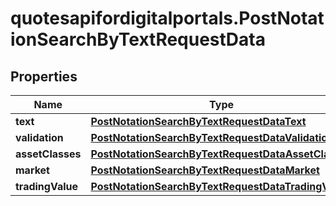 # quotesapifordigitalportals.PostNotationSearchByTextRequestData

## Properties

Name | Type | Description | Notes
------------ | ------------- | ------------- | -------------
**text** | [**PostNotationSearchByTextRequestDataText**](PostNotationSearchByTextRequestDataText.md) |  | [optional] 
**validation** | [**PostNotationSearchByTextRequestDataValidation**](PostNotationSearchByTextRequestDataValidation.md) |  | [optional] 
**assetClasses** | [**PostNotationSearchByTextRequestDataAssetClasses**](PostNotationSearchByTextRequestDataAssetClasses.md) |  | [optional] 
**market** | [**PostNotationSearchByTextRequestDataMarket**](PostNotationSearchByTextRequestDataMarket.md) |  | [optional] 
**tradingValue** | [**PostNotationSearchByTextRequestDataTradingValue**](PostNotationSearchByTextRequestDataTradingValue.md) |  | [optional] 


